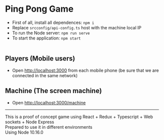 # Ping Pong Game

* First of all, install all dependences: `npm i`<br>
* Replace `srcconfig/api-config.ts` host with the machine local IP<br>
* To run the Node server: `npm run serve`<br>
* To start the application: `npm start`<br><br>


## Players (Mobile users)
* Open [http://localhost:3000](http://localhost:3000) from each mobile phone (be sure that we are connected in the same network)

## Machine (The screen machine)
* Open [http://localhost:3000/machine](http://localhost:3000/machine)


---


This is a proof of concept game using React + Redux + Typescript + Web sockets + Node Express<br>
Prepared to use it in different environments<br>
Using Node 10.16.0
